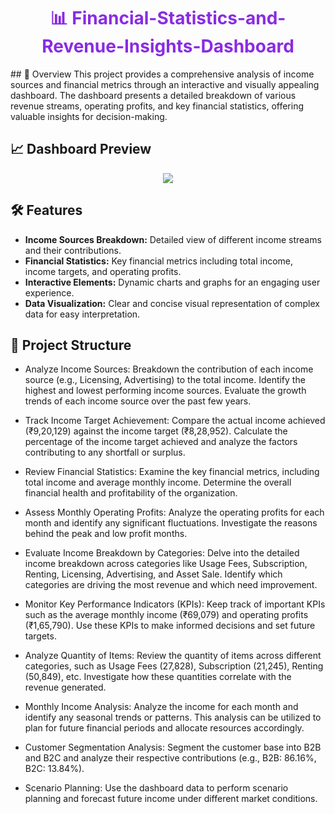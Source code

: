 <div align="center">
  <h1 style="color:#8a2be2;">📊 Financial-Statistics-and-Revenue-Insights-Dashboard</h1>
</div>
## 🚀 Overview
This project provides a comprehensive analysis of income sources and financial metrics through an interactive and visually appealing dashboard. The dashboard presents a detailed breakdown of various revenue streams, operating profits, and key financial statistics, offering valuable insights for decision-making.

## 📈 Dashboard Preview
<div align="center">
  <img src="https://github.com/YuvaKrishnaThanneru/Financial-Statistics-and-Revenue-Insights-Dashboard/assets/171606388/e09e9857-54ce-4f99-94c0-9e8a2b764fe1">
</div>

## 🛠️ Features
- **Income Sources Breakdown:** Detailed view of different income streams and their contributions.
- **Financial Statistics:** Key financial metrics including total income, income targets, and operating profits.
- **Interactive Elements:** Dynamic charts and graphs for an engaging user experience.
- **Data Visualization:** Clear and concise visual representation of complex data for easy interpretation.

## 📂 Project Structure
- Analyze Income Sources:
Breakdown the contribution of each income source (e.g., Licensing, Advertising) to the total income.
Identify the highest and lowest performing income sources.
Evaluate the growth trends of each income source over the past few years.

- Track Income Target Achievement:
Compare the actual income achieved (₹9,20,129) against the income target (₹8,28,952).
Calculate the percentage of the income target achieved and analyze the factors contributing to any shortfall or surplus.

- Review Financial Statistics:
Examine the key financial metrics, including total income and average monthly income.
Determine the overall financial health and profitability of the organization.

- Assess Monthly Operating Profits:
Analyze the operating profits for each month and identify any significant fluctuations.
Investigate the reasons behind the peak and low profit months.

- Evaluate Income Breakdown by Categories:
Delve into the detailed income breakdown across categories like Usage Fees, Subscription, Renting, Licensing, Advertising, and Asset Sale.
Identify which categories are driving the most revenue and which need improvement.

- Monitor Key Performance Indicators (KPIs):
Keep track of important KPIs such as the average monthly income (₹69,079) and operating profits (₹1,65,790).
Use these KPIs to make informed decisions and set future targets.

- Analyze Quantity of Items:
Review the quantity of items across different categories, such as Usage Fees (27,828), Subscription (21,245), Renting (50,849), etc.
Investigate how these quantities correlate with the revenue generated.

- Monthly Income Analysis:
Analyze the income for each month and identify any seasonal trends or patterns.
This analysis can be utilized to plan for future financial periods and allocate resources accordingly.

- Customer Segmentation Analysis:
Segment the customer base into B2B and B2C and analyze their respective contributions (e.g., B2B: 86.16%, B2C: 13.84%).

- Scenario Planning:
Use the dashboard data to perform scenario planning and forecast future income under different market conditions.
